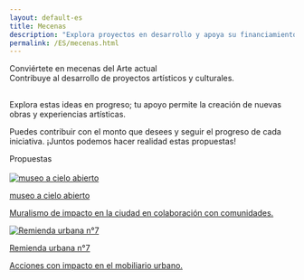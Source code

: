 ```yaml
---
layout: default-es
title: Mecenas
description: "Explora proyectos en desarrollo y apoya su financiamiento."
permalink: /ES/mecenas.html
---
```


<div class="titulo">Conviértete en mecenas del Arte actual</div>

<div class="subtitulo">Contribuye al desarrollo de proyectos artísticos y culturales.</div>

<!-- Párrafo 1 -->
<p class="parrafo" style="margin-top: 6%;">
  Explora estas ideas en progreso; tu apoyo permite la creación de nuevas obras y experiencias artísticas.
</p>

<!-- Párrafo 2 -->
<p class="parrafo">
  Puedes contribuir con el monto que desees y seguir el progreso de cada iniciativa. ¡Juntos podemos hacer realidad estas propuestas!
</p>

<div class="subtitulo">Propuestas</div>
<br>

<!-- Buttons -->
<div class="button-container">
  <a href="/ES/comunitario.html" class="fancy-button">
    <div class="button-content">
      <img src="/assets/img/" alt="museo a cielo abierto">
      <p class="title">museo a cielo abierto</p>
      <p class="subtitle">Muralismo de impacto en la ciudad en colaboración con comunidades.</p>
    </div>
  </a>
  <a href="/ES/subrepticio.html" class="fancy-button">
    <div class="button-content">
      <img src="/assets/img/" alt="Remienda urbana n°7">
      <p class="title">Remienda urbana n°7</p>
      <p class="subtitle">Acciones con impacto en el mobiliario urbano.</p>
    </div>
  </a>
</div>
<br>
